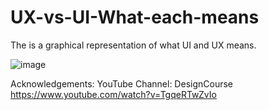 # UX-vs-UI-What-each-means
The is a graphical representation of what UI and UX means.


![image](https://user-images.githubusercontent.com/47078856/169661396-a384a62a-027d-4928-9f21-62c77448ae15.png)

Acknowledgements:
YouTube Channel: DesignCourse
https://www.youtube.com/watch?v=TgqeRTwZvIo
